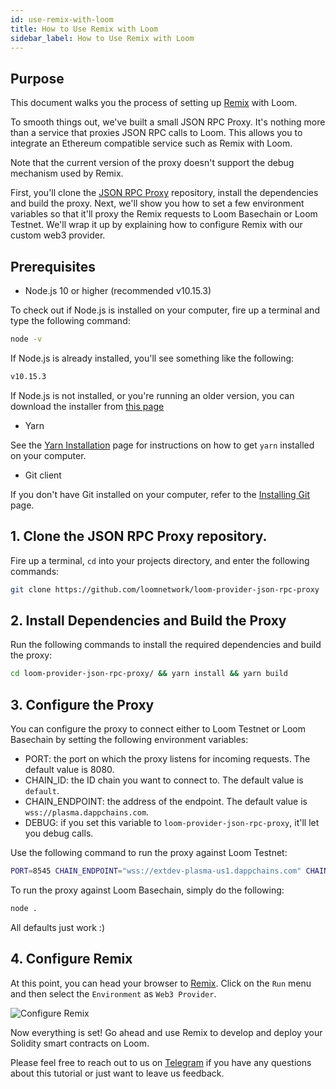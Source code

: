 ```yaml
---
id: use-remix-with-loom
title: How to Use Remix with Loom
sidebar_label: How to Use Remix with Loom
---
```


## Purpose

This document walks you the process of setting up [Remix](https://remix.ethereum.org/) with Loom.

To smooth things out, we've built a small JSON RPC Proxy. It's nothing more than a service that proxies JSON RPC calls to Loom. This allows you to integrate an Ethereum compatible service such as Remix with Loom.

Note that the current version of the proxy doesn't support the debug mechanism used by Remix.

First, you'll clone the [JSON RPC Proxy](https://github.com/loomnetwork/loom-provider-json-rpc-proxy) repository, install the dependencies and build the proxy. Next, we'll show you how to set a few environment variables so that it'll proxy the Remix requests to Loom Basechain or Loom Testnet. We'll wrap it up by explaining how to configure Remix with our custom web3 provider.

## Prerequisites

* Node.js 10 or higher (recommended v10.15.3)

To check out if Node.js is installed on your computer, fire up a terminal and type the following command:

```bash
node -v
```

If Node.js is already installed, you'll see something like the following:

```bash
v10.15.3
```

If Node.js is not installed, or you're running an older version, you can download the installer from [this page](https://nodejs.org/en/download/)

* Yarn

See the [Yarn Installation](https://yarnpkg.com/lang/en/docs/install/) page for instructions on how to get `yarn` installed on your computer.

* Git client

If you don't have Git installed on your computer, refer to the [Installing Git](https://git-scm.com/book/en/v2/Getting-Started-Installing-Git) page.

## 1. Clone the JSON RPC Proxy repository.

Fire up a terminal, `cd` into your projects directory, and enter the following commands:

```bash
git clone https://github.com/loomnetwork/loom-provider-json-rpc-proxy
```

## 2. Install Dependencies and Build the Proxy

Run the following commands to install the required dependencies and build the proxy:

```bash
cd loom-provider-json-rpc-proxy/ && yarn install && yarn build
```

## 3. Configure the Proxy

You can configure the proxy to connect either to Loom Testnet or Loom Basechain by setting the following environment variables:

- PORT: the port on which the proxy listens for incoming requests. The default value is 8080.
- CHAIN_ID: the ID chain you want to connect to. The default value is `default`.
- CHAIN_ENDPOINT: the address of the endpoint. The default value is `wss://plasma.dappchains.com`.
- DEBUG: if you set this variable to `loom-provider-json-rpc-proxy`, it'll let you debug calls.

Use the following command to run the proxy against Loom Testnet:

```bash
PORT=8545 CHAIN_ENDPOINT="wss://extdev-plasma-us1.dappchains.com" CHAIN_ID="extdev-plasma-us1" node .
```

To run the proxy against Loom Basechain, simply do the following:

```bash
node .
```

All defaults just work :)

## 4. Configure Remix

At this point, you can head your browser to [Remix](https://remix.ethereum.org/). Click on the `Run` menu and then select the `Environment` as `Web3 Provider`.

![Configure Remix](/developers/img/remix.png)

Now everything is set! Go ahead and use Remix to develop and deploy your Solidity smart contracts on Loom.

Please feel free to reach out to us on [Telegram](https://t.me/loomnetworkdev) if you have any questions about this tutorial or just want to leave us feedback.